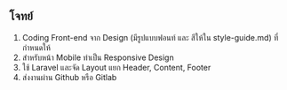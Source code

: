 ## โจทย์

1. Coding Front-end จาก Design (มีรูปแบบฟอนท์ และ สีให้ใน style-guide.md) ที่กำหนดให้ 
2. สำหรับหน้า Mobile ทำเป็น Responsive Design 
3. ใช้ Laravel และจัด Layout แยก Header, Content, Footer
4. ส่งงานผ่าน Github หรือ Gitlab

